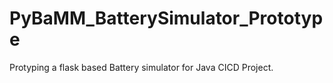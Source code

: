 # PyBaMM_BatterySimulator_Prototype
Protyping a flask based Battery simulator for Java CICD Project.
